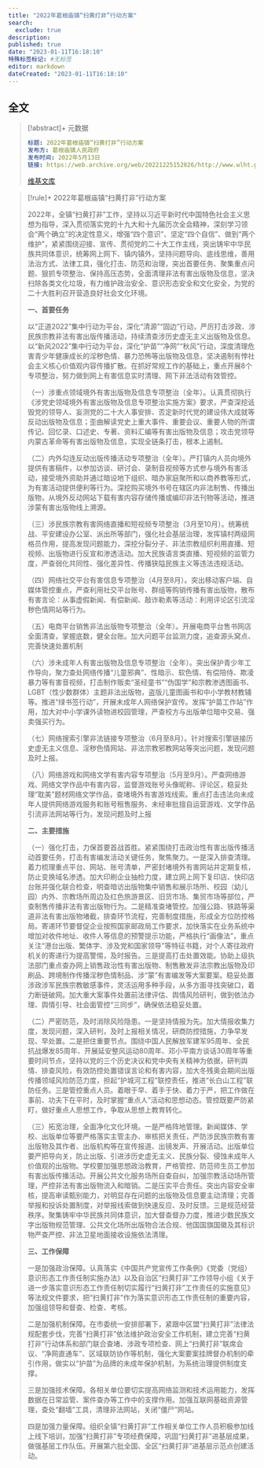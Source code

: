 ```yaml
---
title: "2022年葛根庙镇“扫黄打非”行动方案"
search:
  exclude: true
description:
published: true
date: "2023-01-11T16:18:10"
特殊标签标记: #无标签
editor: markdown
dateCreated: "2023-01-11T16:18:10"
---
```


## 全文

> [!abstract]+ 元数据
>
> ```yaml
> 标题: 2022年葛根庙镇“扫黄打非”行动方案
> 发布方: 葛根庙镇人民政府
> 发布时间: 2022年5月13日
> 链接: https://web.archive.org/web/20221225152826/http://www.wlht.gov.cn/wlht/bmzfxxgk/zyq13/ggmz/fdzdgknr1680/zfwj9998/5117016/index.html
> ```
>
> [维基文库](https://zh.wikisource.org/wiki/2022年葛根庙镇“扫黄打非”行动方案)

> [!rule]+ 2022年葛根庙镇“扫黄打非”行动方案
>
> 2022年，全镇“扫黄打非”工作，坚持以习近平新时代中国特色社会主义思想为指导，深入贯彻落实党的十九大和十九届历次全会精神，深刻学习领会“两个确立”的决定性意义，增强“四个意识”、坚定“四个自信”、做到“两个维护”，紧紧围绕迎接、宣传、贯彻党的二十大工作主线，突出铸牢中华民族共同体意识，统筹网上网下、镇内镇外，坚持问题导向、底线思维，善用法治方式、法律工具，强化打击、防范和治理，突出首要任务、聚集重点问题、狠抓专项整治、保持高压态势，全面清理非法有害出版物及信息，坚决扫除各类文化垃圾，有力维护政治安全、意识形态安全和文化安全，为党的二十大胜利召开营造良好社会文化环境。
>
> **一、首要任务**
>
> 以“正道2022”集中行动为平台，深化“清源”“固边”行动，严厉打击涉政、涉民族宗教非法有害出版传播活动，持续清查涉历史虚无主义出版物及信息。以“新风2022”集中行动为平台，深化“护苗”“净网”“秋风”行动，深度清理危害青少年健康成长的淫秽色情、暴力恐怖等出版物及信息，坚决遏制有悖社会主义核心价值观内容传播扩散。在抓好常规工作的基础上，重点开展8个专项整治，努力做到网上有害信息实时清理、网下非法活动有效管控。
>
> （一）涉重点领域境外有害出版物及信息专项整治（全年）。认真贯彻执行《涉党史领域境外有害出版物及信息专项整治实施方案》要求，严查深挖诋毁党的领导人、妄测党的二十大人事安排、否定新时代党的建设伟大成就等反动出版物及信息；歪曲解读党史上重大事件、重要会议、重要人物的所谓传记、回忆录、口述史、专著、资料汇编等有害出版物及信息；攻击党领导内蒙古革命等有害出版物及信息，实现全链条打击，根本上遏制。
>
> （二）内外勾连反动出版传播活动专项整治（全年）。严打镇内人员向境外提供有害稿件，以参加访谈、研讨会、录制音视频等方式参与境外有害活动，接受境外资助并通过暗设地下组织、暗办家庭聚所和以商养教等形式，为有害活动提供便利等行为。深挖购买境外书号在辖区内非法制售、传播出版物，从境外反动网站下载有害内容存储传播或编印非法刊物等活动，推进涉蒙有害出版物线上溯源。
>
> （三）涉民族宗教有害网络直播和短视频专项整治（3月至10月）。统筹统战、平安建设办公室、派出所等部门，强化社会基层治理，发挥镇村两级网格员作用，提高发现问题能力，深挖分裂分子、非法宗教组织利用直播、短视频、出版物进行反宣和渗透活动。加大民族语言类直播、短视频的监管力度，严查弱化共同性、强化差异性、传播狭隘民族主义等违法违规活动。
>
> （四）网络社交平台有害信息专项整治（4月至8月）。突出移动客户端、自媒体管控重点，严查利用社交平台账号、群组等购销传播有害出版物，散布有害言论：从事虚假新闻、有偿新闻、敲诈勒素等活动：利用评论区引流淫秽色情网站等行为。
>
> （五）电商平台销售非法出版物专项整治（全年）。开展电商平台售书网店全面清查，掌握底数，健全台账。加大问题平台监测力度，追查源头窝点、完善快速处置机制
>
> （六）涉未成年人有害出版物及信息专项整治（全年）。突出保护青少年工作导向，聚力查处网络传播“儿童邪典”、性暗示、软色情、有偿陪侍、欺凌暴力等有害音视频，打击制作贩卖“圣经童书”“伪国学”和宗教渗透图画书、LGBT（性少数群体）主题非法出版物，盗版儿童图画书和中小学教材教辅等。推进“绿书签行动”，开展未成年人网络保护宣传。发挥“护苗工作站”作用，加大对中小学课外读物进校园管理，严查校方与出版单位暗中交易、强卖强买行为。
>
> （七）网络搜索引擎非法链接专项整治（6月至8月）。针对搜索引擎链接历史虚无主义信息、淫秽色情网站、非法宗教邪教网站等突出问题，发现问题及时上报。
>
> （八）网络游戏和网络文学有害内容专项整治（5月至9月）。严查网络游戏、网络文学作品中有害内容，监督游戏账号头像昵称、评论区，稳妥处理“耽美”题材网络文学作品，查堵境外有害游戏线索。重点打击违法向未成年人提供网络游戏服务和账号租售服务、未经审批擅自运营游戏、文学作品引流非法网站等行为，发现问题及时上报
>
> **二、主要措施**
>
> （一）强化打击，力保首要首战首胜。紧紧围绕打击政治性有害出版传播活动首要任务，打击有害编发活动关键任务，聚焦聚力。一是深入排查清理。着力梳理重点平台、网站、账号清单，严密封堵境外有害网站并定期复核，防止变换域名渗透。加大印刷企业抽检力度，建立网上网下复印店、快印店台账并强化联合检查，明查暗访出版物集中销售和展示场所、校园（幼儿园）内外、宗教场所周边及红色旅游景区、旧货市场、集贸市场等部位，严查制售传播非法有害出版物行为。二是精准查堵管控。加强公路、铁路等渠道非法有害出版物堵截，排查环节流程，完善制度措施，形成全方位防控格局。寄递环节要督促企业按照国家邮政局工作要求，加快落实在业务系统中增加对收件地址、收件人等信息的预警提示功能，严格执行“画像法”，重点关注“港台出版、繁体字、涉及党和国家领导”等特征书籍，对个人寄往政府机关的寄递行为提高警惕，及时报告。三是提高打击处置效能。协助上级执法部门重点查办网上销售政治性有害出版物、制售散发非法宗教出版物及印刷品、跨境制作传播淫秽色情制品、涉“蒙”有害编发等大案要案。稳妥处置涉政涉军民族宗教敏感事件，灵活运用多种手段，从多方面寻找突破口，着力断链破网。加大重大案事件处置前法律评估、舆情风险研判，做到依法办理、舆情引导、社会面管控“三同步”，确保依法稳妥处置。
>
> （二）严密防范，及时消除风险隐患。一是坚持情报为先。加大情报收集力度，发现问题，深入研判，及时上报相关情况，研商防控措施，力争早发现、早处置。二是把住重要节点。围绕中国人民解放军建军95周年、全民抗战爆发85周年、开展延安整风运动80周年、邓小平南方谈话30周年等重要时间节点，坚持以党的三个历史决议和党中央有关精神为依据，研判舆情、排查风险，有效防控处置错误言论和有害内容，加大冬残奥会期间出版传播领域风险防范力度，担起“护城河工程”联控责任，推进“长白山工程”联防任务。三是管控重点人员。着眼于早、着手于快、着力于严，把工作做在事前、功夫下在平时，及时掌握“重点人”活动和思想动态。管控既要严防紧盯，做好重点人思想工作，争取从思想上教育转化。
>
> （三）拓宽治理，全面净化文化环境。一是严格阵地管理。新闻媒体、学校、出版单位等要严格落实主管主办、审核把关责任，严防涉民族宗教有害出版物及其作者、出版机构等在宣传报道、出镜发声、开展活动。出版单位要严把导向关，防止出版、引进涉历史虚无主义、民族分裂、侵蚀未成年人价值观的出版物。学校要加强思想政治教育，严格管控、防范师生员工参加有害出版传播活动。开展公共文化服务场所自查自纠，加强宗教活动场所管理，严控非法有害出版物流入和暗销。二是压实平合责任。突出内容安全审核，提高审读甄别能力，对明显存在问题的出版物及信息要主动清理；完善举报和投诉处置制度，对举报线索做到快速反应、及时反馈。三是规范经营秩序。聚集铸牢中华民族共同体意识，加大督查督办力度，推进少数民族文字出版物规范管理、公共文化场所出版物合法合规、他国国旗国徽及其标识物严查严控、非法卫星地面接收设施依法清理。
>
> **三、工作保障**
>
> 一是加强政治保障。认真落实《中国共产党宣传工作条例》《党委（党组）意识形态工作责任制实施办法》以及自治区“扫黄打非”工作领导小组《关于进一步落实意识形态工作责任制切实履行“扫黄打非”工作责任的实施意见》等法规文件要求，把“扫黄打非”作为落实意识形态工作责任制的重要内容，加强组领导和督查、检查、考核。
>
> 二是加强机制保障。在市委统一安排部署下，紧跟中区盟“扫黄打非”法律法规配套步伐，完善“扫黄打非”依法维护政治安全工作机制，建立完善“扫黄打非”行动体系和部门联合查堵、涉政专项检查、网上“扫黄打非”联席会议、“净网直通车”、区域联防协作等机制，强化大案要案挂牌督办机制的牵引作用，做实以“护苗”为品牌的未成年保护机制，为系统治理提供制度支撑。
>
> 三是加强技术保障。各相关单位要切实提高网络监测和技术运用能力，发挥数据在日常监管、案件查办等工作中的支撑作用。加强互联网基础资源管理，查处“翻墙”工具，清理非法网站，关闭“僵尸”网站。
>
> 四是加强力量保障。组织全镇“扫黄打非”工作相关单位工作人员积极参加线上线下培训，加强“扫黄打非”专项经费保障，巩固“扫黄打非”进基层成果，做强基层工作队伍。开展第六批全国、全区“扫黄打非”进基层示范点创建活动。

